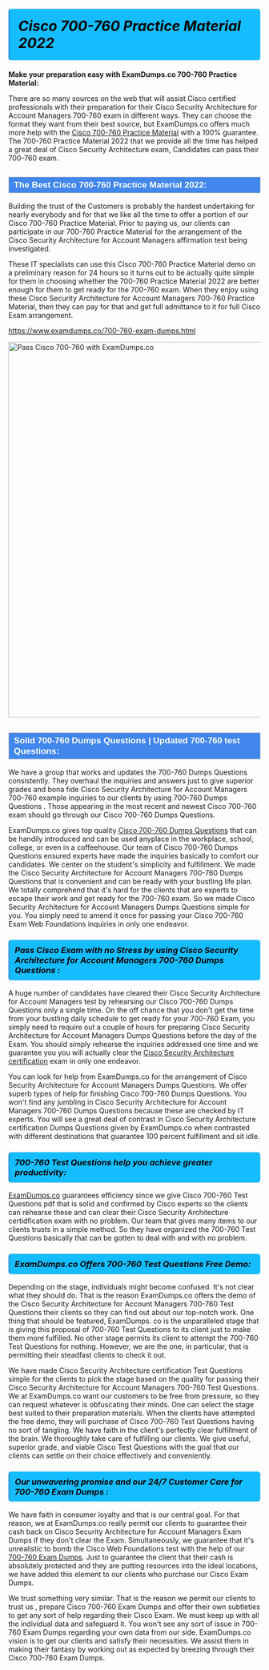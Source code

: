 <h1>                <strong><span style="display: block; color: #000000; background: #14BDFF; border: 0.5px solid #AED6F1; border-left: 3px solid #3498DB; padding: .6em; border-radius: 6px;">                     <em>Cisco 700-760 <span class="exam_variation">Practice Material</span> 2022</em>                </span></strong>            </h1>                        <p><strong>Make your preparation easy with ExamDumps.co 700-760 <span class="exam_variation">Practice Material</span>:</strong></p>                        <p>There are so many sources on the web that will assist Cisco certified professionals with their preparation for their Cisco Security Architecture for Account Managers 700-760 exam in different ways.             They can choose the format they want from their best source, but ExamDumps.co offers much more help with the <a href="https://www.examdumps.co/700-760-exam-dumps.html">Cisco 700-760 <span class="exam_variation">Practice Material</span></a> with a 100% guarantee.             The 700-760 <span class="exam_variation">Practice Material</span> 2022 that we provide all the time has helped a great deal of Cisco Security Architecture exam, Candidates can pass their 700-760 exam.</p>                        <h2 style="background: #4287ec; border: 1px solid #cccccc; padding: 5px 10px;">                <span style="color: #ffffff;">                    <span style="font-size: 11pt;">                        <span style="line-height: normal;">                            <span style="font-family: Calibri,sans-serif;">                                <strong>                                    <span style="font-size: 13.0pt;">The Best Cisco 700-760 <span class="exam_variation">Practice Material</span> 2022:</span>                                </strong>                            </span>                        </span>                    </span>                </span>            </h2>                        <p>Building the trust of the Customers is probably the hardest undertaking for nearly everybody and for that we like all the time to offer a portion of             our Cisco 700-760 <span class="exam_variation">Practice Material</span>. Prior to paying us, our clients can participate in our 700-760 <span class="exam_variation">Practice Material</span> for the arrangement of the             Cisco Security Architecture for Account Managers affirmation test being investigated.</p>                        <p>These IT specialists can use this Cisco 700-760 <span class="exam_variation">Practice Material</span> demo on a preliminary reason for 24 hours so it turns out to be actually quite simple for them in             choosing whether the 700-760 <span class="exam_variation">Practice Material</span> 2022 are better enough for them to get ready for the 700-760 exam. When they enjoy using these             Cisco Security Architecture for Account Managers 700-760 <span class="exam_variation">Practice Material</span>, then they can pay for that and get full admittance to it for full Cisco Exam arrangement.</p>                        <p><a href="https://www.examdumps.co/700-760-exam-dumps.html">https://www.examdumps.co/700-760-exam-dumps.html</a></p>                        <p><a href="https://www.examdumps.co/"><img src="https://www.examdumps.co//images/banners/big-sale-20-percent-discount-offer-examdumps.jpg" class="postImage" alt="Pass Cisco 700-760 with ExamDumps.co" width="750"></a></p>                            <h2 style="background: #4287ec; border: 1px solid #cccccc; padding: 5px 10px;">                <span style="color: #ffffff;">                    <span style="font-size: 11pt;">                        <span style="line-height: normal;">                            <span style="font-family: Calibri,sans-serif;">                                <strong>                                    <span style="font-size: 13.0pt;">Solid 700-760 <span class="exam_variation2">Dumps Questions</span> | Updated 700-760 test Questions:</span>                                </strong>                            </span>                        </span>                    </span>                </span>            </h2>                        <p>We have a group that works and updates the 700-760 <span class="exam_variation2">Dumps Questions</span> consistently. They overhaul the inquiries and answers just to give superior grades and bona             fide Cisco Security Architecture for Account Managers 700-760 example inquiries to our clients by using 700-760 <span class="exam_variation2">Dumps Questions</span> . Those appearing in the most recent and             newest Cisco 700-760 exam should go through our Cisco 700-760 <span class="exam_variation2">Dumps Questions</span>.</p>                        <p>ExamDumps.co gives top quality <a href="https://www.examdumps.co/cisco-exam-dumps.html">Cisco 700-760 <span class="exam_variation2">Dumps Questions</span></a> that can be handily introduced and can be used anyplace in the workplace, school, college,             or even in a coffeehouse. Our team of Cisco 700-760 <span class="exam_variation2">Dumps Questions</span> ensured experts have made the inquiries basically to comfort our candidates.             We center on the student's simplicity and fulfillment. We made the Cisco Security Architecture for Account Managers 700-760 <span class="exam_variation2">Dumps Questions</span> that is convenient and can be ready             with your bustling life plan. We totally comprehend that it's hard for the clients that are experts to escape their work and get ready for the 700-760 exam.             So we made Cisco Security Architecture for Account Managers <span class="exam_variation2">Dumps Questions</span> simple for you. You simply need to amend it once for passing your             Cisco 700-760 Exam Web Foundations inquiries in only one endeavor.</p>                        <h3>                <strong>                    <span style="display: block; color: #000000; background: #14BDFF; border: 0.5px solid #AED6F1; border-left: 3px solid #3498DB; padding: .6em; border-radius: 6px;">                        <em>Pass Cisco Exam with no Stress by using Cisco Security Architecture for Account Managers 700-760 <span class="exam_variation2">Dumps Questions</span> :</em>                    </span>                </strong>            </h3>                        <p>A huge number of candidates have cleared their Cisco Security Architecture for Account Managers test by rehearsing our Cisco 700-760 <span class="exam_variation2">Dumps Questions</span>  only a single time.             On the off chance that you don't get the time from your bustling daily schedule to get ready for your 700-760 Exam, you simply need to require out a couple of            hours for preparing Cisco Security Architecture for Account Managers <span class="exam_variation2">Dumps Questions</span> before the day of the Exam. You should simply rehearse the inquiries addressed one time             and we guarantee you you will actually clear the <a href="https://www.examdumps.co/cisco-security-architecture-exam-dumps.html">Cisco Security Architecture certification</a> exam  in only one endeavor.</p>                        <p>You can look for help from ExamDumps.co for the arrangement of Cisco Security Architecture for Account Managers <span class="exam_variation2">Dumps Questions</span>. We offer superb types of help for finishing             Cisco 700-760 <span class="exam_variation2">Dumps Questions</span>. You won't find any jumbling in Cisco Security Architecture for Account Managers 700-760 <span class="exam_variation2">Dumps Questions</span> because these are checked by IT experts. You will see a             great deal of contrast in Cisco Security Architecture certification <span class="exam_variation2">Dumps Questions</span> given by ExamDumps.co when contrasted with different destinations that guarantee             100 percent fulfillment and sit idle.</p>                        <h3>                <strong>                    <span style="display: block; color: #000000; background: #14BDFF; border: 0.5px solid #AED6F1; border-left: 3px solid #3498DB; padding: .6em; border-radius: 6px;">                        <em>700-760 <span class="exam_variation3">Test Questions</span> help you achieve greater productivity:</em>                    </span>                </strong>            </h3>                        <p><a href="https://www.examdumps.co/">ExamDumps.co</a> guarantees efficiency since we give Cisco 700-760 <span class="exam_variation3">Test Questions</span> pdf that is solid and confirmed by Cisco experts so the clients can rehearse these and can clear their             Cisco Security Architecture certidfication exam with no problem. Our team that gives many items to our clients trusts in a simple method. So they have organized the             700-760 <span class="exam_variation3">Test Questions</span> basically that can be gotten to deal with and with no problem.</p>                        <h3>                <strong>                    <span style="display: block; color: #000000; background: #14BDFF; border: 0.5px solid #AED6F1; border-left: 3px solid #3498DB; padding: .6em; border-radius: 6px;">                        <em>ExamDumps.co Offers 700-760 <span class="exam_variation3">Test Questions</span> Free Demo:</em>                    </span>                </strong>            </h3>                        <p>Depending on the stage, individuals might become confused. It's not clear what they should do. That is the reason ExamDumps.co offers the             demo of the Cisco Security Architecture for Account Managers 700-760 <span class="exam_variation3">Test Questions</span> their clients so they can find out about our top-notch work. One thing             that should be featured, ExamDumps. co is the unparalleled stage that is giving this proposal of 700-760 <span class="exam_variation3">Test Questions</span> to its client just to make them more fulfilled.             No other stage permits its client to attempt the 700-760 <span class="exam_variation3">Test Questions</span> for nothing. However, we are the one, in particular, that is             permitting their steadfast clients to check it out.</p>                        <p>We have made Cisco Security Architecture certification <span class="exam_variation3">Test Questions</span> simple for the clients to pick the stage based on the quality             for passing their Cisco Security Architecture for Account Managers 700-760 <span class="exam_variation3">Test Questions</span>. We at ExamDumps.co want our customers to be free from pressure, so they can request             whatever is obfuscating their minds. One can select the stage best suited to their preparation materials. When the clients have attempted the free demo, they will             purchase of Cisco 700-760 <span class="exam_variation3">Test Questions</span> having no sort of tangling. We have faith in the client's perfectly clear fulfillment of the brain. We thoroughly take care of             fulfilling our clients. We give useful, superior grade, and viable Cisco <span class="exam_variation3">Test Questions</span> with the goal that our clients can settle on their choice effectively and conveniently.</p>                        <h3>                <strong>                    <span style="display: block; color: #000000; background: #14BDFF; border: 0.5px solid #AED6F1; border-left: 3px solid #3498DB; padding: .6em; border-radius: 6px;">                        <em>Our unwavering promise and our 24/7 Customer Care for 700-760 <span class="exam_variation4">Exam Dumps</span> :</em>                    </span>                </strong>            </h3>                        <p>We have faith in consumer loyalty and that is our central goal. For that reason, we at ExamDumps.co really permit our clients to guarantee their cash back  on             Cisco Security Architecture for Account Managers <span class="exam_variation4">Exam Dumps</span> if they don't clear the Exam. Simultaneously, we guarantee that it's unrealistic to bomb the Cisco Web Foundations test             with the help of our <a href="https://www.examdumps.co/700-760-exam-dumps.html">700-760 <span class="exam_variation4">Exam Dumps</span></a>. Just to guarantee the client that their cash is absolutely protected and they are putting resources into the ideal locations,             we have added this element to our clients who purchase our Cisco <span class="exam_variation4">Exam Dumps</span>.</p>                        <p>We trust something very similar. That is the reason we permit our clients to trust us , prepare Cisco 700-760 <span class="exam_variation4">Exam Dumps</span>  and offer their own subtleties to             get any sort of help regarding their Cisco Exam. We must keep up with all the individual data and safeguard it. You won't see any sort of issue in 700-760 <span class="exam_variation4">Exam Dumps</span>             regarding your own data from our side. ExamDumps.co vision is to get our clients and satisfy their necessities. We assist them in making their fantasy by working out             as expected by breezing through their Cisco 700-760 <span class="exam_variation4">Exam Dumps</span>.</p>        
